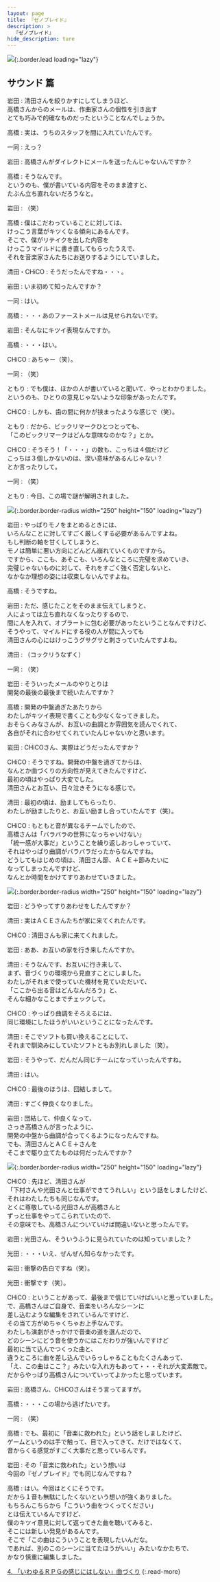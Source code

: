 ```yaml
---
layout: page
title: 『ゼノブレイド』
description: >
  『ゼノブレイド』
hide_description: ture
---
```


![](/others/interviews/jp/wii/sx4j/vol1/img/mainvisual3.jpg){:.border.lead loading="lazy"}

## サウンド 篇

岩田
: 清田さんを絞りかすにしてしまうほど、<br>高橋さんからのメールは、作曲家さんの個性を引き出す<br>とても巧みで的確なものだったということなんでしょうか。

高橋
: 実は、うちのスタッフを間に入れていたんです。

一同
: えっ？

岩田
: 高橋さんがダイレクトにメールを送ったんじゃないんですか？

高橋
: そうなんです。<br>というのも、僕が書いている内容をそのまま渡すと、<br>たぶん立ち直れないだろうなと。

岩田
: （笑）

高橋
: 僕はこだわっていることに対しては、<br>けっこう言葉がキツくなる傾向にあるんです。<br>そこで、僕がリテイクを出した内容を<br>けっこうマイルドに書き直してもらったうえで、<br>それを音楽家さんたちにお送りするようにしていました。

清田・CHiCO
: そうだったんですね・・・。

岩田
: いま初めて知ったんですか？

一同
: はい。

高橋
: ・・・あのファーストメールは見せられないです。

岩田
: そんなにキツイ表現なんですか。

高橋
: ・・・はい。

CHiCO
: あちゃー（笑）。

一同
: （笑）

ともり
: でも僕は、ほかの人が書いていると聞いて、やっとわかりました。<br>というのも、ひとりの意見じゃないような印象があったんです。

CHiCO
: しかも、歯の間に何かが挟まったような感じで（笑）。

ともり
: だから、ビックリマークひとつとっても、<br>「このビックリマークはどんな意味なのかな？」とか。

CHiCO
: そうそう！「・・・」の数も、こっちは４個だけど<br>こっちは３個しかないのは、深い意味があるんじゃない？<br>とか言ったりして。

一同
: （笑）

ともり
: 今日、この場で謎が解明されました。

![](/others/interviews/jp/wii/sx4j/vol1/img/photo012.jpg){:.border.border-radius width="250" height="150" loading="lazy"}

岩田
: やっぱりモノをまとめるときには、<br>いろんなことに対してすごく厳しくする必要があるんですよね。<br>もし判断の軸を甘くしてしまうと、<br>モノは簡単に悪い方向にどんどん崩れていくものですから。<br>ですから、ここも、あそこも、いろんなところに完璧を求めていき、<br>完璧じゃないものに対して、それをすごく強く否定しないと、<br>なかなか理想の姿には収束しないんですよね。

高橋
: そうですね。

岩田
: ただ、感じたことをそのまま伝えてしまうと、<br>人によっては立ち直れなくなったりするので、<br>間に人を入れて、オブラートに包む必要があったということなんですけど、<br>そうやって、マイルドにする役の人が間に入っても<br>清田さんの心にはけっこうグサグサと刺さっていたんですよね。

清田
: （コックリうなずく）

一同
: （笑）

岩田
: そういったメールのやりとりは<br>開発の最後の最後まで続いたんですか？

高橋
: 開発の中盤過ぎたあたりから<br>わたしがキツイ表現で書くことも少なくなってきました。<br>おそらくみなさんが、お互いの曲調とか雰囲気を読んでくれて、<br>各自がそれに合わせてくれていたんじゃないかと思います。

岩田
: CHiCOさん、実際はどうだったんですか？

CHiCO
: そうですね。開発の中盤を過ぎてからは、<br>なんとか曲づくりの方向性が見えてきたんですけど、<br>最初の頃はやっぱり大変でした。<br>清田さんとお互い、日々泣きそうになる感じで。

清田
: 最初の頃は、励ましてもらったり、<br>わたしが励ましたりと、お互い励まし合っていたんです（笑）。

CHiCO
: もともと音が異なるチームでしたので、<br>高橋さんは「バラバラの世界になっちゃいけない」<br>「統一感が大事だ」ということを繰り返しおっしゃっていて、<br>それはやっぱり曲調がバラバラだったからなんですね。<br>どうしてもはじめの頃は、清田さん節、ＡＣＥ＋節みたいに<br>なってしまったんですけど、<br>なんとか時間をかけてすりあわせていきました。

![](/others/interviews/jp/wii/sx4j/vol1/img/photo013.jpg){:.border.border-radius width="250" height="150" loading="lazy"}

岩田
: どうやってすりあわせをしたんですか？

清田
: 実はＡＣＥさんたちが家に来てくれたんです。

CHiCO
: 清田さんも家に来てくれました。

岩田
: ああ、お互いの家を行き来したんですか。

清田
: そうなんです、お互いに行き来して、<br>まず、音づくりの環境から見直すことにしました。<br>わたしがそれまで使っていた機材を見ていただいて、<br>「ここから出る音はどんなんだろう」と、<br>そんな細かなことまでチェックして。

CHiCO
: やっぱり曲調をそろえるには、<br>同じ環境にしたほうがいいということになったんです。

清田
: そこでソフトも買い換えることにして、<br>それまで馴染みにしていたソフトともお別れしました（笑）。

岩田
: そうやって、だんだん同じチームになっていったんですね。

清田
: はい。

CHiCO
: 最後のほうは、団結しまして。

清田
: すごく仲良くなりました。

岩田
: 団結して、仲良くなって、<br>さっき高橋さんが言ったように、<br>開発の中盤から曲調が合ってくるようになったんですね。<br>でも、清田さんとＡＣＥ＋さんを<br>そこまで駆り立てたものは何だったんですか？

![](/others/interviews/jp/wii/sx4j/vol1/img/photo014.jpg){:.border.border-radius width="250" height="150" loading="lazy"}

CHiCO
: 先ほど、清田さんが<br>「下村さんや光田さんと仕事ができてうれしい」という話をしましたけど、<br>それはわたしたちも同じなんです。<br>とくに尊敬している光田さんが高橋さんと<br>ずっと仕事をやってこられていたので、<br>その意味でも、高橋さんについていけば間違いないと思ったんです。

岩田
: 光田さん、そういうふうに見られていたのは知っていました？

光田
: ・・・いえ、ぜんぜん知らなかったです。

岩田
: 衝撃の告白ですね（笑）。

光田
: 衝撃です（笑）。

CHiCO
: ということがあって、最後まで信じていけばいいと思っていました。<br>で、高橋さんはご自身で、音楽をいろんなシーンに<br>差し込むような編集をされているんですけど、<br>その当て方がめちゃくちゃお上手なんです。<br>わたしも演劇がきっかけで音楽の道を選んだので、<br>どのシーンにどう音を使うかにはこだわりが強いんですけど<br>最初に当て込んでつくった曲と、<br>違うところに曲を差し込んでいらっしゃることもたくさんあって、<br>「え、この曲はここ？」みたいな入れ方もあって・・・それが大変素敵で。<br>だからやっぱり高橋さんについていってよかったと思っています。

岩田
: 高橋さん、CHiCOさんはそう言ってますが。

高橋
: ・・・この場から逃げたいです。

一同
: （笑）

高橋
: でも、最初に「音楽に救われた」という話をしましたけど、<br>ゲームというのは手で触って、目で入ってきて、だけではなくて、<br>音からくる感覚がすごく大事だと思っているんです。

岩田
: その「音楽に救われた」という想いは<br>今回の『ゼノブレイド』でも同じなんですね？

高橋
: はい。今回はとくにそうです。<br>だから１音も無駄にしたくないという想いが強くありました。<br>もちろんこちらから「こういう曲をつくってください」<br>とは伝えているんですけど、<br>僕のキツイ意見に対して返ってきた曲を聴いてみると、<br>そこには新しい発見があるんです。<br>そこで「この曲はこういうことを表現したいんだな。<br>であれば、別のこのシーンに当てたほうがいい」みたいなかたちで、<br>かなり慎重に編集しました。

[4. 「いわゆるＲＰＧの感じにはしない」曲づくり](4.md)
{:.read-more}

